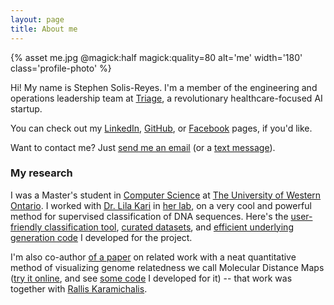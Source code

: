 ```yaml
---
layout: page
title: About me
---
```


{% asset me.jpg @magick:half magick:quality=80 alt='me' width='180' class='profile-photo' %}

Hi! My name is Stephen Solis-Reyes. I'm a member of the engineering and operations leadership team at [Triage](https://www.triage.com), a revolutionary healthcare-focused AI startup.

You can check out my [LinkedIn](https://www.linkedin.com/in/stephensolisreyes), [GitHub](https://github.com/stephensolis), or [Facebook](https://www.facebook.com/StephenSolisReyes) pages, if you'd like.

Want to contact me? Just [send me an email](mailto:stephsolis@gmail.com) (or a [text message](sms:1-226-448-1436)).

### My research

I was a Master's student in [Computer Science](https://www.csd.uwo.ca) at [The University of Western Ontario](https://www.uwo.ca). I worked with [Dr. Lila Kari](https://cs.uwaterloo.ca/~lila/) in [her lab](https://www.csd.uwo.ca/~lila/biocomplab.html), on a very cool and powerful method for supervised classification of DNA sequences. Here's the [user-friendly classification tool](https://github.com/stephensolis/kameris), [curated datasets](https://github.com/stephensolis/kameris-experiments), and [efficient underlying generation code](https://github.com/stephensolis/kameris-backend) I developed for the project.

I'm also co-author [of a paper](http://bmcbioinformatics.biomedcentral.com/articles/10.1186/s12859-016-1157-8) on related work with a neat quantitative method of visualizing genome relatedness we call Molecular Distance Maps ([try it online](http://rallis.github.io/MoDMaps3D), and see [some code](https://github.com/stephensolis/modmap-generator) I developed for it) -- that work was together with [Rallis Karamichalis](https://www.csd.uwo.ca/~rkaramic).

